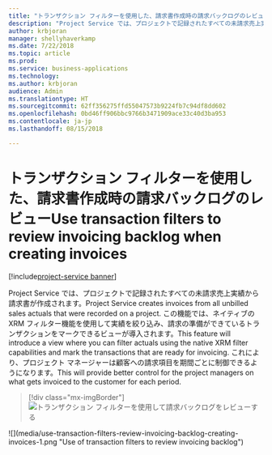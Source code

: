 ```yaml
---
title: "トランザクション フィルターを使用した、請求書作成時の請求バックログのレビュー"
description: "Project Service では、プロジェクトで記録されたすべての未請求売上実績から請求書が作成されます。"
author: krbjoran
manager: shellyhaverkamp
ms.date: 7/22/2018
ms.topic: article
ms.prod: 
ms.service: business-applications
ms.technology: 
ms.author: krbjoran
audience: Admin
ms.translationtype: HT
ms.sourcegitcommit: 62ff356275ffd55047573b9224fb7c94df8dd602
ms.openlocfilehash: 0bd46ff906bbc9766b3471909ace33c40d3ba953
ms.contentlocale: ja-jp
ms.lasthandoff: 08/15/2018

---
```

#  <a name="use-transaction-filters-to-review-invoicing-backlog-when-creating-invoices"></a><span data-ttu-id="eccc1-103">トランザクション フィルターを使用した、請求書作成時の請求バックログのレビュー</span><span class="sxs-lookup"><span data-stu-id="eccc1-103">Use transaction filters to review invoicing backlog when creating invoices</span></span> 

[!include[project-service banner](../../../includes/project-service.md)]




<span data-ttu-id="eccc1-104">Project Service では、プロジェクトで記録されたすべての未請求売上実績から請求書が作成されます。</span><span class="sxs-lookup"><span data-stu-id="eccc1-104">Project Service creates invoices from all unbilled sales actuals that were recorded on a project.</span></span> <span data-ttu-id="eccc1-105">この機能では、ネイティブの XRM フィルター機能を使用して実績を絞り込み、請求の準備ができているトランザクションをマークできるビューが導入されます。</span><span class="sxs-lookup"><span data-stu-id="eccc1-105">This feature will introduce a view where you can filter actuals using the native XRM filter capabilities and mark the transactions that are ready for invoicing.</span></span> <span data-ttu-id="eccc1-106">これにより、プロジェクト マネージャーは顧客への請求項目を期間ごとに制御できるようになります。</span><span class="sxs-lookup"><span data-stu-id="eccc1-106">This will provide better control for the project managers on what gets invoiced to the customer for each period.</span></span>

> [!div class="mx-imgBorder"]
> <span data-ttu-id="eccc1-107">![](media/use-transaction-filters-review-invoicing-backlog-creating-invoices-1.png "トランザクション フィルターを使用して請求バックログをレビューする")
<!-- Picture 1 --></span><span class="sxs-lookup"><span data-stu-id="eccc1-107">![](media/use-transaction-filters-review-invoicing-backlog-creating-invoices-1.png "Use of transaction filters to review invoicing backlog")
<!-- Picture 1 --></span></span>


